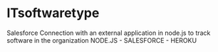 # ITsoftwaretype
Salesforce Connection with an external application in node.js to track software in the organization
NODE.JS - SALESFORCE - HEROKU

